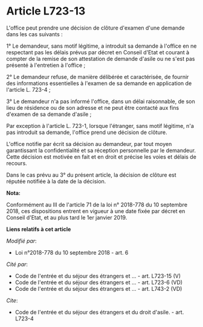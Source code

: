 # Article L723-13

L'office peut prendre une décision de clôture d'examen d'une demande dans les cas suivants :

1° Le demandeur, sans motif légitime, a introduit sa demande à l'office en ne respectant pas les délais prévus par décret en
Conseil d'Etat et courant à compter de la remise de son attestation de demande d'asile ou ne s'est pas présenté à l'entretien
à l'office ;

2° Le demandeur refuse, de manière délibérée et caractérisée, de fournir des informations essentielles à l'examen de sa
demande en application de l'article L. 723-4 ;

3° Le demandeur n'a pas informé l'office, dans un délai raisonnable, de son lieu de résidence ou de son adresse et ne peut
être contacté aux fins d'examen de sa demande d'asile ;

Par exception à l'article L. 723-1, lorsque l'étranger, sans motif légitime, n'a pas introduit sa demande, l'office prend une
décision de clôture.

L'office notifie par écrit sa décision au demandeur, par tout moyen garantissant la confidentialité et sa réception
personnelle par le demandeur. Cette décision est motivée en fait et en droit et précise les voies et délais de recours.

Dans le cas prévu au 3° du présent article, la décision de clôture est réputée notifiée à la date de la décision.

**Nota:**

Conformément au III de l'article 71 de la loi n° 2018-778 du 10 septembre 2018, ces dispositions entrent en vigueur à une
date fixée par décret en Conseil d'Etat, et au plus tard le 1er janvier 2019.

**Liens relatifs à cet article**

_Modifié par_:

  - Loi n°2018-778 du 10 septembre 2018 - art. 6

_Cité par_:

  - Code de l'entrée et du séjour des étrangers et ... - art. L723-15 (V)
  - Code de l'entrée et du séjour des étrangers et ... - art. L723-6 (VD)
  - Code de l'entrée et du séjour des étrangers et ... - art. L743-2 (VD)

_Cite_:

  - Code de l'entrée et du séjour des étrangers et du droit d'asile. - art. L723-4
